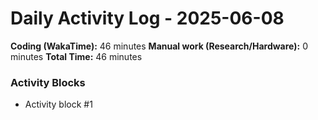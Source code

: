 # Daily Activity Log - 2025-06-08

**Coding (WakaTime):** 46 minutes
**Manual work (Research/Hardware):** 0 minutes
**Total Time:** 46 minutes

### Activity Blocks
- Activity block #1
